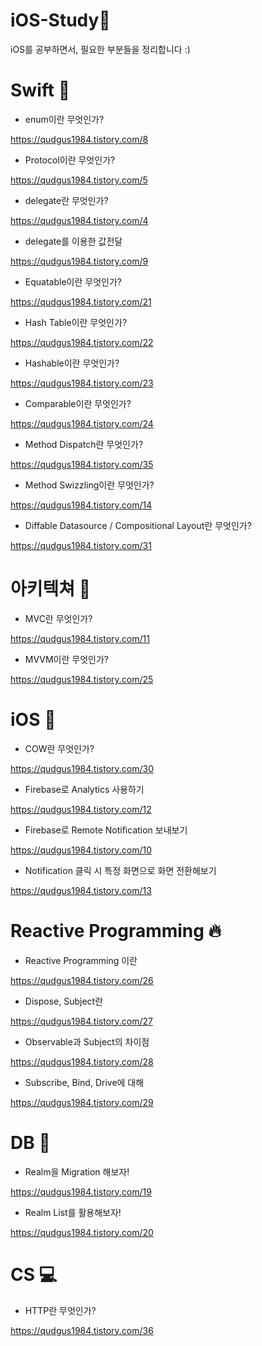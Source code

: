 # iOS-Study🌱

iOS를 공부하면서, 필요한 부분들을 정리합니다 :)


<h1>Swift 👾</h1>

- enum이란 무엇인가?

https://qudgus1984.tistory.com/8

- Protocol이란 무엇인가?

https://qudgus1984.tistory.com/5

- delegate란 무엇인가?

https://qudgus1984.tistory.com/4

- delegate를 이용한 값전달

https://qudgus1984.tistory.com/9

- Equatable이란 무엇인가?

https://qudgus1984.tistory.com/21

- Hash Table이란 무엇인가?

https://qudgus1984.tistory.com/22

- Hashable이란 무엇인가?

https://qudgus1984.tistory.com/23

- Comparable이란 무엇인가?

https://qudgus1984.tistory.com/24

- Method Dispatch란 무엇인가?

https://qudgus1984.tistory.com/35

- Method Swizzling이란 무엇인가?

https://qudgus1984.tistory.com/14

- Diffable Datasource / Compositional Layout란 무엇인가?

https://qudgus1984.tistory.com/31

<h1>아키텍쳐 👻</h1>

- MVC란 무엇인가?

https://qudgus1984.tistory.com/11

- MVVM이란 무엇인가?

https://qudgus1984.tistory.com/25

<h1>iOS 🍎</h1>

- COW란 무엇인가?

https://qudgus1984.tistory.com/30

- Firebase로 Analytics 사용하기

https://qudgus1984.tistory.com/12

- Firebase로 Remote Notification 보내보기

https://qudgus1984.tistory.com/10

- Notification 클릭 시 특정 화면으로 화면 전환해보기

https://qudgus1984.tistory.com/13

<h1>Reactive Programming 🔥</h1>

- Reactive Programming 이란

https://qudgus1984.tistory.com/26

- Dispose, Subject란

https://qudgus1984.tistory.com/27

- Observable과 Subject의 차이점

https://qudgus1984.tistory.com/28

- Subscribe, Bind, Drive에 대해

https://qudgus1984.tistory.com/29

<h1>DB 🧱</h1>

- Realm을 Migration 해보자!

https://qudgus1984.tistory.com/19

- Realm List를 활용해보자!

https://qudgus1984.tistory.com/20


<h1>CS 💻</h1>

- HTTP란 무엇인가?

https://qudgus1984.tistory.com/36
